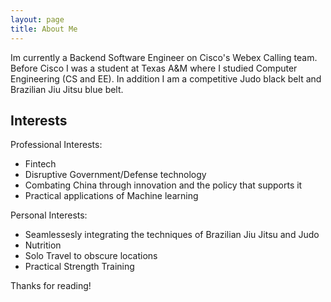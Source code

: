 ```yaml
---
layout: page
title: About Me
---
```


Im currently a Backend Software Engineer on Cisco's Webex Calling team. Before Cisco I was a student at Texas A&M where I studied Computer Engineering (CS and EE). In addition I am a competitive Judo black belt and Brazilian Jiu Jitsu blue belt. 

## Interests

Professional Interests:
* Fintech
* Disruptive Government/Defense technology
* Combating China through innovation and the policy that supports it
* Practical applications of Machine learning 

Personal Interests:
* Seamlessesly integrating the techniques of Brazilian Jiu Jitsu and Judo
* Nutrition 
* Solo Travel to obscure locations 
* Practical Strength Training

Thanks for reading!
